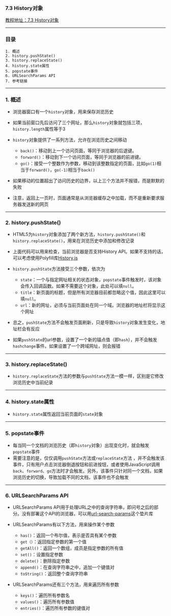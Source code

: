 ### 7.3 History对象
[教程地址：7.3 History对象](http://javascript.ruanyifeng.com/bom/history.html)

---
### 目录
```
1. 概述
2. history.pushState()
3. history.replaceState()
4. history.state属性
5. popstate事件
6. URLSearchParams API
7. 参考链接
```

---
### 1. 概述
- 浏览器窗口有一个`history`对象，用来保存浏览历史
- 如果当前窗口先后访问了三个网址，那么`history`对象就包括三项，`history.length`属性等于3
- `history`对象提供了一系列方法，允许在浏览历史之间移动
  *   `back()`：移动到上一个访问页面，等同于浏览器的后退键。
  *   `forward()`：移动到下一个访问页面，等同于浏览器的前进键。
  *   `go()`：接受一个整数作为参数，移动到该整数指定的页面，比如`go(1)`相当于`forward()`，`go(-1)`相当于`back()`

- 如果移动的位置超出了访问历史的边界，以上三个方法并不报错，而是默默的失败
- 注意，返回上一页时，页面通常是从浏览器缓存之中加载，而不是重新要求服务器发送新的网页

---
### 2. history.pushState()
- HTML5为`history`对象添加了两个新方法，`history.pushState()`和`history.replaceState()`，用来在浏览历史中添加和修改记录
- 上面代码可以用来检查，当前浏览器是否支持History API。如果不支持的话，可以考虑使用Polyfill库[History.js](https://github.com/browserstate/history.js/)
- `history.pushState`方法接受三个参数，依次为
  *   `state`：一个与指定网址相关的状态对象，`popstate`事件触发时，该对象会传入回调函数。如果不需要这个对象，此处可以填`null`。
  *   `title`：新页面的标题，但是所有浏览器目前都忽略这个值，因此这里可以填`null`。
  *   `url`：新的网址，必须与当前页面处在同一个域。浏览器的地址栏将显示这个网址

- 总之，`pushState`方法不会触发页面刷新，只是导致`history`对象发生变化，地址栏会有反应
- 如果`pushState`的url参数，设置了一个新的锚点值（即`hash`），并不会触发`hashchange`事件。如果设置了一个跨域网址，则会报错

---
### 3. history.replaceState()
- `history.replaceState`方法的参数与`pushState`方法一模一样，区别是它修改浏览历史中当前纪录

---
### 4. history.state属性
- `history.state`属性返回当前页面的`state`对象

---
### 5.  popstate事件
- 每当同一个文档的浏览历史（即`history`对象）出现变化时，就会触发`popstate`事件
- 需要注意的是，仅仅调用`pushState`方法或`replaceState`方法 ，并不会触发该事件，只有用户点击浏览器倒退按钮和前进按钮，或者使用JavaScript调用`back`、`forward`、`go`方法时才会触发。另外，该事件只针对同一个文档，如果浏览历史的切换，导致加载不同的文档，该事件也不会触发

---
### 6. URLSearchParams API
- URLSearchParams API用于处理URL之中的查询字符串，即问号之后的部分。没有部署这个API的浏览器，可以用[url-search-params](https://github.com/WebReflection/url-search-params)这个垫片库
- URLSearchParams有以下方法，用来操作某个参数
  *   `has()`：返回一个布尔值，表示是否具有某个参数
  *   `get（）`：返回指定参数的第一个值
  *   `getAll()`：返回一个数组，成员是指定参数的所有值
  *   `set()`：设置指定参数
  *   `delete()`：删除指定参数
  *   `append()`：在查询字符串之中，追加一个键值对
  *   `toString()`：返回整个查询字符串

- URLSearchParams还有三个方法，用来遍历所有参数
  *   `keys()`：遍历所有参数名
  *   `values()`：遍历所有参数值
  *   `entries()`：遍历所有参数的键值对
